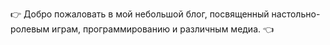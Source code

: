 👉 Добро пожаловать в мой небольшой блог, посвященный настольно-ролевым играм, программированию и различным медиа. 👈
